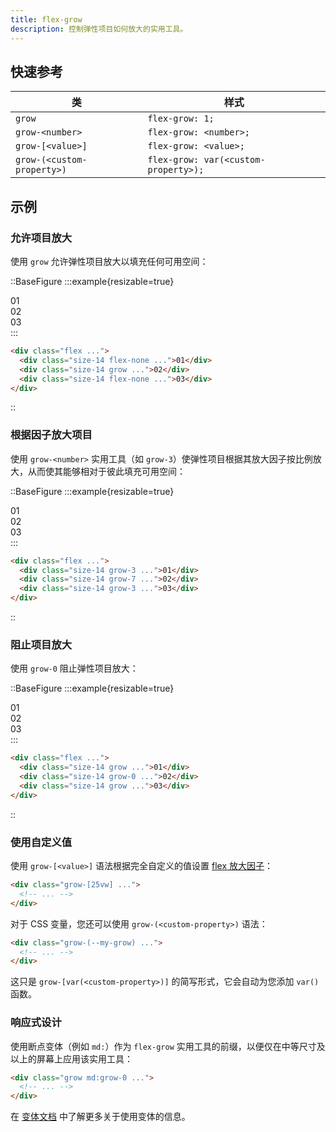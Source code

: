 ```yaml
---
title: flex-grow
description: 控制弹性项目如何放大的实用工具。
---
```


## 快速参考

类          | 样式
-------------- | -------------------------
`grow`         | `flex-grow: 1;`
`grow-<number>` | `flex-grow: <number>;`
`grow-[<value>]`| `flex-grow: <value>;`
`grow-(<custom-property>)` | `flex-grow: var(<custom-property>);`

## 示例
### 允许项目放大

使用 `grow` 允许弹性项目放大以填充任何可用空间：

::BaseFigure
:::example{resizable=true}
<div class="grid grid-cols-1">
  <Stripes border class="col-start-1 row-start-1 rounded-lg"></Stripes>
  <div class="col-start-1 row-start-1 flex gap-4 rounded-lg font-mono text-sm leading-6 font-bold text-white">
    <div class="flex size-14 flex-none items-center justify-center rounded-lg bg-sky-300 dark:bg-sky-800 dark:text-sky-400">
      01
    </div>
    <div class="flex size-14 grow items-center justify-center rounded-lg bg-sky-500 p-4">02</div>
    <div class="flex size-14 flex-none items-center justify-center rounded-lg bg-sky-300 p-4 dark:bg-sky-800 dark:text-sky-400">
      03
    </div>
  </div>
</div>
:::

```html
<div class="flex ...">
  <div class="size-14 flex-none ...">01</div>
  <div class="size-14 grow ...">02</div>
  <div class="size-14 flex-none ...">03</div>
</div>
```
::

### 根据因子放大项目

使用 `grow-<number>` 实用工具（如 `grow-3`）使弹性项目根据其放大因子按比例放大，从而使其能够相对于彼此填充可用空间：

::BaseFigure
:::example{resizable=true}
<div class="grid grid-cols-1">
  <Stripes border class="col-start-1 row-start-1 rounded-lg"></Stripes>
  <div class="col-start-1 row-start-1 flex gap-4 rounded-lg font-mono text-sm leading-6 font-bold text-white">
    <div class="flex size-14 grow-3 items-center justify-center rounded-lg bg-indigo-300 dark:bg-indigo-800 dark:text-indigo-400">
      01
    </div>
    <div class="flex size-14 grow-7 items-center justify-center rounded-lg bg-indigo-500 p-4">02</div>
    <div class="flex size-14 grow-3 items-center justify-center rounded-lg bg-indigo-300 p-4 dark:bg-indigo-800 dark:text-indigo-400">
      03
    </div>
  </div>
</div>
:::

```html
<div class="flex ...">
  <div class="size-14 grow-3 ...">01</div>
  <div class="size-14 grow-7 ...">02</div>
  <div class="size-14 grow-3 ...">03</div>
</div>
```
::

### 阻止项目放大

使用 `grow-0` 阻止弹性项目放大：

::BaseFigure
:::example{resizable=true}
<div class="grid grid-cols-1">
  <Stripes border class="col-start-1 row-start-1 rounded-lg"></Stripes>
  <div class="col-start-1 row-start-1 flex gap-4 rounded-lg font-mono text-sm leading-6 font-bold text-white">
    <div class="flex size-14 grow items-center justify-center rounded-lg bg-pink-300 p-4 dark:bg-pink-800 dark:text-pink-400">
      01
    </div>
    <div class="flex size-14 shrink-0 grow-0 items-center justify-center rounded-lg bg-pink-500">02</div>
    <div class="hidden size-14 grow items-center justify-center rounded-lg bg-pink-300 p-4 md:flex dark:bg-pink-800 dark:text-pink-400">
      03
    </div>
  </div>
</div>
:::

```html
<div class="flex ...">
  <div class="size-14 grow ...">01</div>
  <div class="size-14 grow-0 ...">02</div>
  <div class="size-14 grow ...">03</div>
</div>
```
::

### 使用自定义值

使用 `grow-[<value>]` 语法根据完全自定义的值设置 [flex 放大因子](https://developer.mozilla.org/en-US/docs/Web/CSS/flex-grow)：

```html
<div class="grow-[25vw] ...">
  <!-- ... -->
</div>
```

对于 CSS 变量，您还可以使用 `grow-(<custom-property>)` 语法：

```html
<div class="grow-(--my-grow) ...">
  <!-- ... -->
</div>
```

这只是 `grow-[var(<custom-property>)]` 的简写形式，它会自动为您添加 `var()` 函数。

### 响应式设计

使用断点变体（例如 `md:`）作为 `flex-grow` 实用工具的前缀，以便仅在中等尺寸及以上的屏幕上应用该实用工具：

```html
<div class="grow md:grow-0 ...">
  <!-- ... -->
</div>
```

在 [变体文档](https://tailwindcss.com/docs/responsive-design) 中了解更多关于使用变体的信息。

